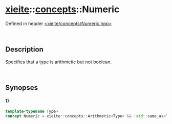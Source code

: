 # [xieite](../../xieite.md)\:\:[concepts](../../concepts.md)\:\:Numeric
Defined in header [<xieite/concepts/Numeric.hpp>](../../../include/xieite/concepts/Numeric.hpp)

&nbsp;

## Description
Specifies that a type is arithmetic but not boolean.

&nbsp;

## Synopses
#### 1)
```cpp
template<typename Type>
concept Numeric = xieite::concepts::Arithmetic<Type> && !std::same_as<Type, bool>;
```
